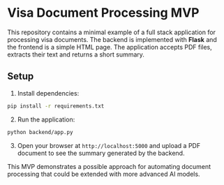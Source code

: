 # Visa Document Processing MVP

This repository contains a minimal example of a full stack application for processing visa documents. The backend is implemented with **Flask** and the frontend is a simple HTML page. The application accepts PDF files, extracts their text and returns a short summary.

## Setup

1. Install dependencies:

```bash
pip install -r requirements.txt
```

2. Run the application:

```bash
python backend/app.py
```

3. Open your browser at `http://localhost:5000` and upload a PDF document to see the summary generated by the backend.

This MVP demonstrates a possible approach for automating document processing that could be extended with more advanced AI models.
